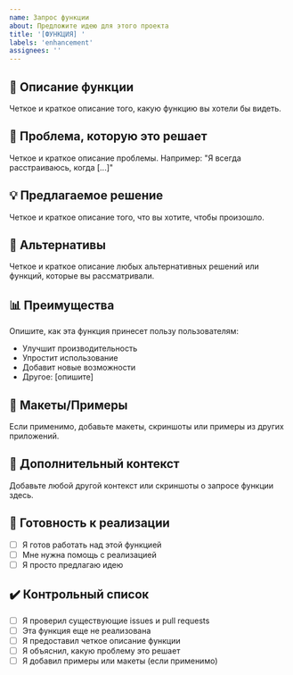 ```yaml
---
name: Запрос функции
about: Предложите идею для этого проекта
title: '[ФУНКЦИЯ] '
labels: 'enhancement'
assignees: ''
---
```


## 🚀 Описание функции

Четкое и краткое описание того, какую функцию вы хотели бы видеть.

## 🎯 Проблема, которую это решает

Четкое и краткое описание проблемы. Например: "Я всегда расстраиваюсь, когда [...]"

## 💡 Предлагаемое решение

Четкое и краткое описание того, что вы хотите, чтобы произошло.

## 🔄 Альтернативы

Четкое и краткое описание любых альтернативных решений или функций, которые вы рассматривали.

## 📊 Преимущества

Опишите, как эта функция принесет пользу пользователям:
- Улучшит производительность
- Упростит использование
- Добавит новые возможности
- Другое: [опишите]

## 🎨 Макеты/Примеры

Если применимо, добавьте макеты, скриншоты или примеры из других приложений.

## 📝 Дополнительный контекст

Добавьте любой другой контекст или скриншоты о запросе функции здесь.

## 🔧 Готовность к реализации

- [ ] Я готов работать над этой функцией
- [ ] Мне нужна помощь с реализацией
- [ ] Я просто предлагаю идею

## ✔️ Контрольный список

- [ ] Я проверил существующие issues и pull requests
- [ ] Эта функция еще не реализована
- [ ] Я предоставил четкое описание функции
- [ ] Я объяснил, какую проблему это решает
- [ ] Я добавил примеры или макеты (если применимо)
